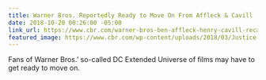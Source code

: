 ```yaml
---
title: Warner Bros. Reportedly Ready to Move On From Affleck & Cavill
date: 2018-10-20 00:26:00 -05:00
link_url: https://www.cbr.com/warner-bros-ben-affleck-henry-cavill-recast/
featured_image: https://www.cbr.com/wp-content/uploads/2018/03/Justice-League-Trinity-DCEU.jpg
---
```


Fans of Warner Bros.’ so-called DC Extended Universe of films may have to get ready to move on.